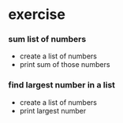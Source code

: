 # exercise

### sum list of numbers

* create a list of numbers
* print sum of those numbers

### find largest number in a list

* create a list of numbers
* print largest number